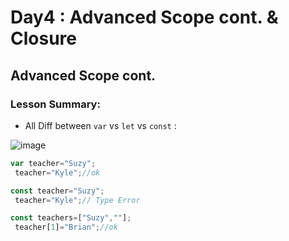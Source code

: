 # Day4 : Advanced Scope cont. & Closure
## Advanced Scope cont.
### Lesson Summary:
- All Diff between `var` vs `let` vs `const` : 


![image](https://github.com/suzanayesh2/Mastering-JavaScript-in-20-Days/assets/138245896/edadad99-a233-4f8a-8108-26e52f1442ca)

```javascript
var teacher="Suzy";
 teacher="Kyle";//ok

const teacher="Suzy";
 teacher="Kyle";// Type Error

const teachers=["Suzy",""];
 teacher[1]="Brian";//ok

```
